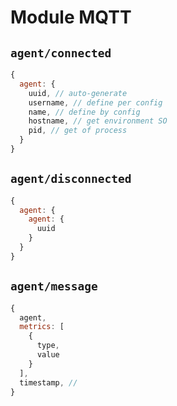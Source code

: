 # Module MQTT

## `agent/connected`

```js
{
  agent: {
    uuid, // auto-generate
    username, // define per config
    name, // define by config
    hostname, // get environment SO
    pid, // get of process
  }
}
```

## `agent/disconnected`

```js
{
  agent: {
    agent: {
      uuid
    }
  }
}
```

## `agent/message`

```js
{
  agent,
  metrics: [
    {
      type,
      value
    }
  ],
  timestamp, //
}
```
